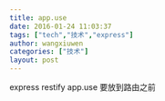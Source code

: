 ```yaml
---
title: app.use
date: 2016-01-24 11:03:37
tags: ["tech","技术","express"]
author: wangxiuwen
categories: ["技术"]
layout: post
---
```


express restify
app.use 要放到路由之前